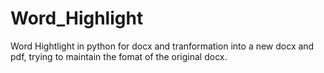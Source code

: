 # Word_Highlight
Word Hightlight in python for docx and tranformation into a new docx and pdf, trying to maintain the fomat of the original docx.
